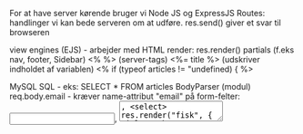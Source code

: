 For at have server kørende bruger vi Node JS og ExpressJS
Routes: handlinger vi kan bede serveren om at udføre.
	res.send() giver et svar til browseren

view engines (EJS) - arbejder med HTML
	render: res.render()
	partials (f.eks nav, footer, Sidebar)
	<% %> (server-tags)
	<%= title %> (udskriver indholdet af variablen)
	<% if (typeof articles != "undefined) { %>

MySQL
	SQL - eks: SELECT * FROM articles
	BodyParser (modul)
		req.body.email
		- kræver name-attribut "email" på form-felter: <input>, <textarea>, <select>
res.render("fisk", {
	title: "Whatever",
	pris: 100
})

app.get("/articles/:category_id")
console.log(req.params.category_id)

Når vi er igang med at udskrive f.eks. artikler fra en database, 
så er det kolonne-navnene i databasen der bestemmer hvad der skal stå efter "article." (efter punktummet)

articles.forEach (article =>{
	<% article.article_id %>
})

